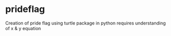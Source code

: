 # prideflag
Creation of pride flag using turtle package in python
requires understanding of x & y equation
